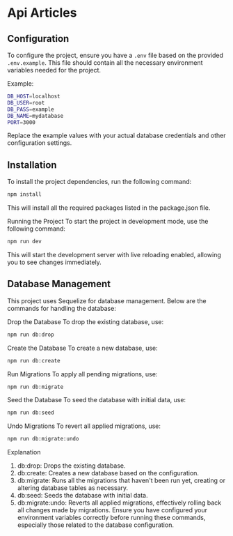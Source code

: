 # Api Articles

## Configuration

To configure the project, ensure you have a `.env` file based on the provided `.env.example`. This file should contain all the necessary environment variables needed for the project.

Example:

```bash
DB_HOST=localhost
DB_USER=root
DB_PASS=example
DB_NAME=mydatabase
PORT=3000
```

Replace the example values with your actual database credentials and other configuration settings.

## Installation

To install the project dependencies, run the following command:

```bash
npm install
```
This will install all the required packages listed in the package.json file.


Running the Project
To start the project in development mode, use the following command:

```bash
npm run dev
```
This will start the development server with live reloading enabled, allowing you to see changes immediately.

## Database Management
This project uses Sequelize for database management. Below are the commands for handling the database:

Drop the Database
To drop the existing database, use:

```bash
npm run db:drop
```
Create the Database
To create a new database, use:

```bash
npm run db:create
```
Run Migrations
To apply all pending migrations, use:

```bash
npm run db:migrate
```
Seed the Database
To seed the database with initial data, use:

```bash
npm run db:seed
```
Undo Migrations
To revert all applied migrations, use:

```bash
npm run db:migrate:undo
```
Explanation
1. db:drop: Drops the existing database.
2. db:create: Creates a new database based on the configuration.
3. db:migrate: Runs all the migrations that haven't been run yet, creating or altering database tables as necessary.
4. db:seed: Seeds the database with initial data.
5. db:migrate:undo: Reverts all applied migrations, effectively rolling back all changes made by migrations.
Ensure you have configured your environment variables correctly before running these commands, especially those related to the database configuration.